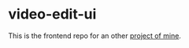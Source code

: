 # video-edit-ui

This is the frontend repo for an other [project of mine](https://github.com/Tomer-Rubinstein/video-edit).
